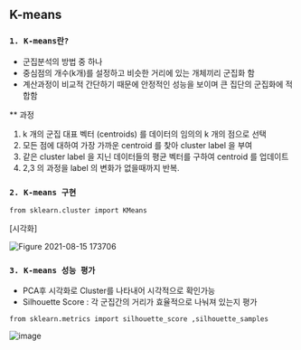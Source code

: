 ## K-means 

### `1. K-means란?`
- 군집분석의 방법 중 하나
- 중심점의 개수(k개)를 설정하고 비슷한 거리에 있는 개체끼리 군집화 함
- 계산과정이 비교적 간단하기 때문에 안정적인 성능을 보이며 큰 집단의 군집화에 적합함

** 과정
1. k 개의 군집 대표 벡터 (centroids) 를 데이터의 임의의 k 개의 점으로 선택
2. 모든 점에 대하여 가장 가까운 centroid 를 찾아 cluster label 을 부여
3. 같은 cluster label 을 지닌 데이터들의 평균 벡터를 구하여 centroid 를 업데이트
4. 2,3 의 과정을 label 의 변화가 없을때까지 반복.

### `2. K-means 구현`
```
from sklearn.cluster import KMeans
```
[시각화]

![Figure 2021-08-15 173706](https://user-images.githubusercontent.com/57973170/129478844-6e2ea627-6820-4355-9639-5c38e1220fa0.png)


### `3. K-means 성능 평가`
- PCA후 시각화로 Cluster를 나타내어 시각적으로 확인가능
- Silhouette Score : 각 군집간의 거리가 효율적으로 나눠져 있는지 평가
```
from sklearn.metrics import silhouette_score ,silhouette_samples
```
![image](https://user-images.githubusercontent.com/57973170/129478811-f996ac2f-adaf-4cf5-8fcf-df0db5037f66.png)


